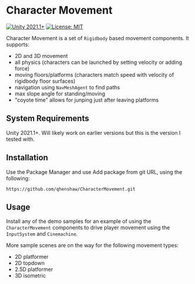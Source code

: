 # Character Movement
[![Unity 2021.1+](https://img.shields.io/badge/unity-2020.1%2B-blue.svg)](https://unity3d.com/get-unity/download)
[![License: MIT](https://img.shields.io/badge/License-MIT-brightgreen.svg)](https://github.com/qhenshaw/CharacterMovement/blob/main/LICENSE.md)

Character Movement is a set of `Rigidbody` based movement components. It supports:
- 2D and 3D movement
- all physics (characters can be launched by setting velocity or adding force)
- moving floors/platforms (characters match speed with velocity of rigidbody floor surfaces)
- navigation using `NavMeshAgent` to find paths
- max slope angle for standing/moving
- "coyote time" allows for junping just after leaving platforms

## System Requirements
Unity 2021.1+. Will likely work on earlier versions but this is the version I tested with.

## Installation
Use the Package Manager and use Add package from git URL, using the following: 
```
https://github.com/qhenshaw/CharacterMovement.git
```

## Usage
Install any of the demo samples for an example of using the `CharacterMovement` components to drive player movement using the `InputSystem` and `Cinemachine`.

More sample scenes are on the way for the following movement types:
- 2D platformer
- 2D topdown
- 2.5D platformer
- 3D isometric